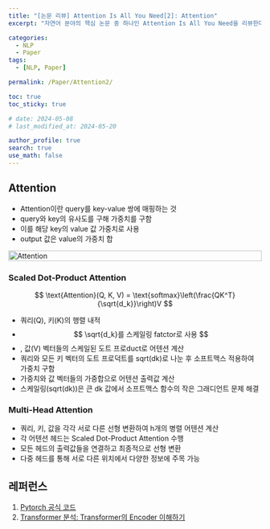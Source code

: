 ```yaml
---
title: "[논문 리뷰] Attention Is All You Need[2]: Attention"
excerpt: "자연어 분야의 핵심 논문 중 하나인 Attention Is All You Need을 리뷰한다. 어텐션 알고리즘과 모델 아키택처를 그림과 코드를 통해 이해하고, 병렬성 관점에서 살펴본다." # 주요 내용

categories:
  - NLP
  - Paper
tags:
  - [NLP, Paper]

permalink: /Paper/Attention2/

toc: true
toc_sticky: true

# date: 2024-05-08
# last_modified_at: 2024-05-20

author_profile: true
search: true
use_math: false
---
```


## Attention

- Attention이란 query를 key-value 쌍에 매핑하는 것
- query와 key의 유사도를 구해 가중치를 구함
- 이를 해당 key의 value 값 가중치로 사용
- output 값은 value의 가중치 합

<div style="display: flex; justify-content: space-around;">
    <img src="{{site.url}}/assets/images/posts_img/2024-05-20-1/SelfAttention.png" alt="Attention" style="width: 100%;"/>
</div>

### Scaled Dot-Product Attention
$$
\text{Attention}(Q, K, V) = \text{softmax}\left(\frac{QK^T}{\sqrt{d_k}}\right)V
$$

- 쿼리(Q), 키(K)의 행렬 내적
- $$ \sqrt{d_k}를 스케일링 fatctor로 사용  $$
- , 값(V) 벡터들의 스케일된 도트 프로duct로 어텐션 계산
- 쿼리와 모든 키 벡터의 도트 프로덕트를 sqrt(dk)로 나눈 후 소프트맥스 적용하여 가중치 구함
- 가중치와 값 벡터들의 가중합으로 어텐션 출력값 계산
- 스케일링(sqrt(dk))은 큰 dk 값에서 소프트맥스 함수의 작은 그래디언트 문제 해결

### Multi-Head Attention

- 쿼리, 키, 값을 각각 서로 다른 선형 변환하여 h개의 병렬 어텐션 계산
- 각 어텐션 헤드는 Scaled Dot-Product Attention 수행
- 모든 헤드의 출력값들을 연결하고 최종적으로 선형 변환
- 다중 헤드를 통해 서로 다른 위치에서 다양한 정보에 주목 가능 

## 레퍼런스

1. [Pytorch 공식 코드](https://pytorch.org/docs/stable/_modules/torch/nn/modules/transformer.html#Transformer) 
2. [Transformer 분석: Transformer의 Encoder 이해하기](https://moon-walker.medium.com/transformer-%EB%B6%84%EC%84%9D-2-transformer%EC%9D%98-encoder-%EC%9D%B4%ED%95%B4%ED%95%98%EA%B8%B0-1edecc2ad5d4)